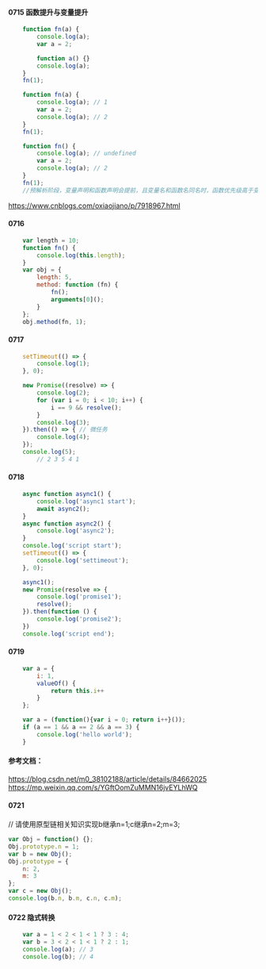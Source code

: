 #### 0715 函数提升与变量提升
``` javascript
    function fn(a) {
        console.log(a);
        var a = 2;

        function a() {}
        console.log(a);
    }
    fn(1);

    function fn(a) {
        console.log(a); // 1
        var a = 2;
        console.log(a); // 2
    }
    fn(1);

    function fn() {
        console.log(a); // undefined
        var a = 2;
        console.log(a); // 2
    }
    fn(1);
    //预解析阶段，变量声明和函数声明会提前，且变量名和函数名同名时，函数优先级高于变量，会覆盖变量。
```
https://www.cnblogs.com/oxiaojiano/p/7918967.html


#### 0716

```javascript
    var length = 10;
    function fn() {
        console.log(this.length);
    }
    var obj = {
        length: 5,
        method: function (fn) {
            fn();
            arguments[0]();
        }
    };
    obj.method(fn, 1);
```

#### 0717

``` javascript
    setTimeout(() => {
        console.log(1);
    }, 0);

    new Promise((resolve) => {
        console.log(2);
        for (var i = 0; i < 10; i++) {
            i == 9 && resolve();
        }
        console.log(3);
    }).then(() => { // 微任务
        console.log(4);
    });
    console.log(5);
        // 2 3 5 4 1
```

#### 0718

``` javascript
    async function async1() {
        console.log('async1 start');
        await async2();
    }
    async function async2() {
        console.log('async2');
    }
    console.log('script start');
    setTimeout(() => {
        console.log('settimeout');
    }, 0);

    async1();
    new Promise(resolve => {
        console.log('promise1');
        resolve();
    }).then(function () {
        console.log('promise2');
    })
    console.log('script end');
```

#### 0719

```javascript
    var a = {
        i: 1,
        valueOf() {
            return this.i++
        }
    };

    var a = (function(){var i = 0; return i++}());
    if (a == 1 && a == 2 && a == 3) {
        console.log('hello world');
    }
```
#### 参考文档：
https://blog.csdn.net/m0_38102188/article/details/84662025
https://mp.weixin.qq.com/s/YGftOomZuMMN16jvEYLhWQ


#### 0721

// 请使用原型链相关知识实现b继承n=1;c继承n=2;m=3;
```javascript
var Obj = function() {};
Obj.prototype.n = 1;
var b = new Obj();
Obj.prototype = {
    n: 2,
    m: 3
};
var c = new Obj();
console.log(b.n, b.m, c.n, c.m);
```

#### 0722 隐式转换

```javascript
    var a = 1 < 2 < 1 < 1 ? 3 : 4; 
    var b = 3 < 2 < 1 < 1 ? 2 : 1;
    console.log(a); // 3
    console.log(b); // 4
```